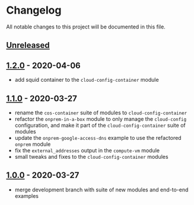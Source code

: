 # Changelog

All notable changes to this project will be documented in this file.

## [Unreleased]

## [1.2.0] - 2020-04-06

- add squid container to the `cloud-config-container` module

## [1.1.0] - 2020-03-27

- rename the `cos-container` suite of modules to `cloud-config-container`
- refactor the `onprem-in-a-box` module to only manage the `cloud-config` configuration, and make it part of the `cloud-config-container` suite of modules
- update the `onprem-google-access-dns` example to use the refactored `onprem` module
- fix the `external_addresses` output in the `compute-vm` module
- small tweaks and fixes to the `cloud-config-container` modules

## [1.0.0] - 2020-03-27

- merge development branch with suite of new modules and end-to-end examples

[Unreleased]: https://github.com/terraform-google-modules/cloud-foundation-fabric/compare/v1.0.0...HEAD
[1.2.0]: https://github.com/terraform-google-modules/cloud-foundation-fabric/compare/v1.1.0...v1.2.0
[1.1.0]: https://github.com/terraform-google-modules/cloud-foundation-fabric/compare/v1.0.0...v1.1.0
[1.0.0]: https://github.com/terraform-google-modules/cloud-foundation-fabric/compare/v0.1...v1.0
